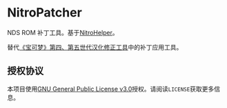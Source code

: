 # NitroPatcher
NDS ROM 补丁工具。基于[NitroHelper](https://github.com/Xzonn/NitroHelper)。

替代[《宝可梦》第四、第五世代汉化修正工具](https://github.com/Xzonn/PCTRTools)中的补丁应用工具。

## 授权协议
本项目使用[GNU General Public License v3.0](LICENSE)授权。请阅读`LICENSE`获取更多信息。